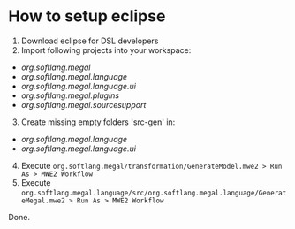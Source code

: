 # How to setup eclipse

1. Download eclipse for DSL developers
2. Import following projects into your workspace:
  - *org.softlang.megal*
  - *org.softlang.megal.language*
  - *org.softlang.megal.language.ui*
  - *org.softlang.megal.plugins*
  - *org.softlang.megal.sourcesupport*
3. Create missing empty folders 'src-gen' in:
  - *org.softlang.megal.language*
  - *org.softlang.megal.language.ui*
4. Execute ```org.softlang.megal/transformation/GenerateModel.mwe2 > Run As > MWE2 Workflow```
5. Execute ```org.softlang.megal.language/src/org.softlang.megal.language/GenerateMegal.mwe2 > Run As > MWE2 Workflow```

Done.